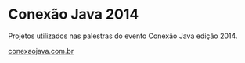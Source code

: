 Conexão Java 2014
===============

Projetos utilizados nas palestras do evento Conexão Java edição 2014.

<a href="conexaojava.com.br">conexaojava.com.br</a>
